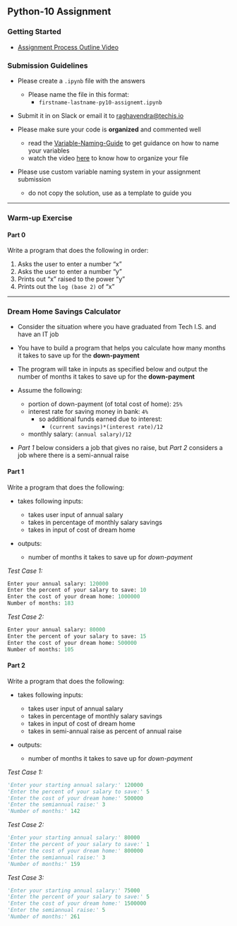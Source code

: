 ## Python-10 Assignment

### Getting Started

- [Assignment Process Outline Video](https://youtu.be/b9NRaPwHHiU)

### Submission Guidelines

- Please create a `.ipynb` file with the answers 
    - Please name the file in this format:
        - `firstname-lastname-py10-assignemt.ipynb`
        
- Submit it in on Slack or email it to raghavendra@techis.io

- Please make sure your code is **organized** and commented well 
    - read the [Variable-Naming-Guide](Variable-Naming-Guide.pdf) to get guidance on how to name your variables 
    - watch the video [here](https://youtu.be/b9NRaPwHHiU) to know how to organize your file

- Please use custom variable naming system in your assignment submission
    - do not copy the solution, use as a template to guide you

***

### Warm-up Exercise

#### **Part 0** 

Write a program that does the following in order:
1. Asks the user to enter a number “x” 
2. Asks the user to enter a number “y”
3. Prints out “x” raised to the power “y” 
4. Prints out the `log (base 2)` of “x”


***

### Dream Home Savings Calculator

- Consider the situation where you have graduated from Tech I.S. and have an IT job

- You have to build a program that helps you calculate how many months it takes to save up for the **down-payment**

- The program will take in inputs as specified below and output the number of months it takes to save up for the **down-payment**

- Assume the following:
    - portion of down-payment (of total cost of home): `25%`
    - interest rate for saving money in bank: `4%`
        - so additional funds earned due to interest:
            - `(current savings)*(interest rate)/12`
    - monthly salary: `(annual salary)/12`


- *Part 1* below considers a job that gives no raise, but *Part 2* considers a job where there is a semi-annual raise


#### **Part 1**

Write a program that does the following:

- takes following inputs:
    - takes user input of annual salary
    - takes in percentage of monthly salary savings 
    - takes in input of cost of dream home

- outputs:
    - number of months it takes to save up for _down-payment_


_Test Case 1:_

```python
Enter your annual salary:​ 120000
Enter the percent of your salary to save:​ 10 
Enter the cost of your dream home:​ 1000000
Number of months:​ 183
```

_Test Case 2:_

```python
Enter your annual salary:​ 80000
Enter the percent of your salary to save:​ 15 
Enter the cost of your dream home:​ 500000
Number of months:​ 105
```

#### **Part 2**

Write a program that does the following:

- takes following inputs:
    - takes user input of annual salary
    - takes in percentage of monthly salary savings 
    - takes in input of cost of dream home
    - takes in semi-annual raise as percent of annual raise

- outputs:
    - number of months it takes to save up for _down-payment_

_Test Case 1:_

```python
'Enter your starting annual salary:'​ 120000
'Enter the percent of your salary to save:'​ 5 
'Enter the cost of your dream home:'​ 500000
'Enter the semi­annual raise:'​ 3
'Number of months:​' 142
```

_Test Case 2:_

```python
'Enter your starting annual salary:'​ 80000
'Enter the percent of your salary to save:'​ 1
'Enter the cost of your dream home:'​ 800000
'Enter the semi­annual raise:'​ 3
'Number of months:​' 159
```

_Test Case 3:_

```python
'Enter your starting annual salary:'​ 75000
'Enter the percent of your salary to save:'​ 5 
'Enter the cost of your dream home:'​ 1500000
'Enter the semi­annual raise:'​ 5
'Number of months:​' 261
```
